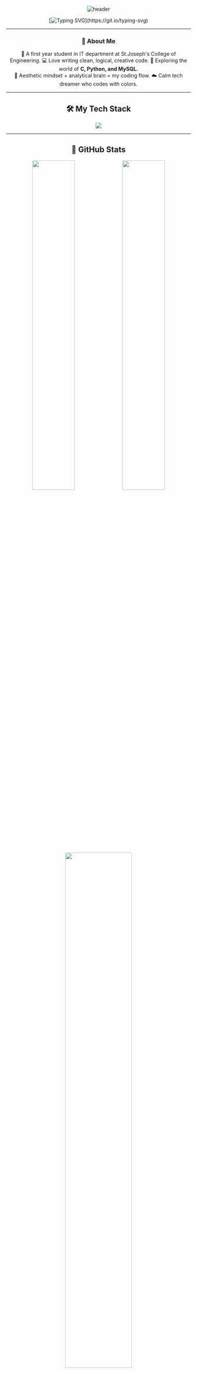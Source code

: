 <!-- 🌸 Prisha's Animated Futuristic GitHub Profile README -->
<!-- Designed with love & motion  -->

<div align="center">

![header](https://capsule-render.vercel.app/api?type=waving&height=250&text=Hey%20I'm%20Prisha!%20&fontAlign=50&fontAlignY=40&color=0:ffb6c1,100:87cefa&fontColor=ffffff&animation=fadeIn)

[![Typing SVG](https://readme-typing-svg.demolab.com?font=Poppins&weight=600&size=28&pause=2000&color=FFB6C1&center=true&vCenter=true&width=650&lines=✨+12th+Grade+Student+%7C+Maths+%26+CS+Learner;💻+C,+Python,+and+Web+Developer;🌸+Dreamer+%7C+Creator+%7C+Innovator;🎧+Coding+in+Calm+Futuristic+Vibes;🌈+Welcome+to+my+Digital+Space!)](https://git.io/typing-svg)

---

### 🌷 About Me

🌸 A first year student in IT department at St.Joseph's College of Engineering.
💻 Love writing clean, logical, creative code.
🧠 Exploring the world of **C, Python, and MySQL.**  
🎨 Aesthetic mindset + analytical brain = my coding flow.
☁️ Calm tech dreamer who codes with colors. 

---

## 🛠️ My Tech Stack

<p align="center">
  <img src="https://skillicons.dev/icons?i=python,c,cpp,html,css,js,react,java,nodejs,git,github,vscode,linux&theme=light" />
</p>

---

## 🚀 GitHub Stats
<p align="center">
  <img src="https://github-readme-stats.vercel.app/api?username=Prisha38&show_icons=true&theme=tokyonight&hide_border=true&bg_color=0d1117&title_color=ffb6c1&icon_color=87cefa" width="48%">
  <img src="https://streak-stats.demolab.com?user=Prisha38&theme=tokyonight&hide_border=true&background=0d1117&ring=ffb6c1&currStreakLabel=87cefa" width="48%">
</p>

<p align="center">
  <img src="https://github-readme-stats.vercel.app/api/top-langs/?username=Prisha38&layout=compact&theme=tokyonight&bg_color=0d1117&title_color=ffb6c1" width="60%">
</p>

---

## 🏆 Achievements
<p align="center">
  <img src="https://github-profile-trophy.vercel.app/?username=Prisha38&theme=radical&no-frame=true&no-bg=true&margin-w=10" />
</p>

---

## 💫 Activity Graph
![Activity Graph](https://github-readme-activity-graph.vercel.app/graph?username=Prisha38&bg_color=0d1117&color=ffb6c1&line=87cefa&point=ffffff&area=true&hide_border=true)

---

## 🐍 Contribution Snake
![Snake animation](https://github.com/Prisha38/Prisha38/blob/output/github-contribution-grid-snake.svg)

---

## 💬 Daily Inspiration
![Quote](https://quotes-github-readme.vercel.app/api?type=horizontal&theme=tokyonight)

---

## 🎧 Now Playing
![Spotify](https://novatorem-prisha38.vercel.app/api/spotify)

---

## ☁️ Info Widgets
<p align="center">
  <img src="https://weather-icon-badge.vercel.app/api/svg?location=Delhi&theme=tokyonight" />
  <img src="https://github-readme-clock.vercel.app/api/time?timezone=Asia/Kolkata" />
</p>

---

## 🌐 Connect With Me

<p align="center">
  <a href="https://github.com/Prisha38"><img src="https://img.shields.io/badge/GitHub-171515?style=for-the-badge&logo=github&logoColor=white"/></a>
  <a href="mailto:prishadhandapani38@gmail.com"><img src="https://img.shields.io/badge/Email-ffb6c1?style=for-the-badge&logo=gmail&logoColor=white"/></a>
  <a href="https://www.linkedin.com/in/prisha38"><img src="https://img.shields.io/badge/LinkedIn-87cefa?style=for-the-badge&logo=linkedin&logoColor=white"/></a>
</p>

---

## 👀 Profile Views
![Visitor Count](https://komarev.com/ghpvc/?username=Prisha38&color=ffb6c1&style=for-the-badge)

---

![footer](https://capsule-render.vercel.app/api?type=waving&color=0:87cefa,100:ffb6c1&height=120&section=footer&animation=twinkling)

</div>
